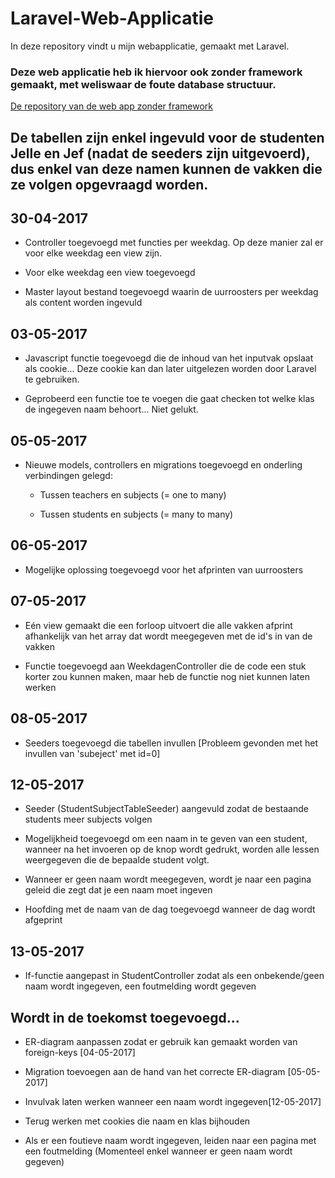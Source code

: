 # Laravel-Web-Applicatie
In deze repository vindt u mijn webapplicatie, gemaakt met Laravel.

### Deze web applicatie heb ik hiervoor ook zonder framework gemaakt, met weliswaar de foute database structuur.

[De repository van de web app zonder framework](https://github.com/JelleS-immalle/Web-Applicatie)

## De tabellen zijn enkel ingevuld voor de studenten Jelle en Jef (nadat de seeders zijn uitgevoerd), dus enkel van deze namen kunnen de vakken die ze volgen opgevraagd worden.

## 30-04-2017

+ Controller toegevoegd met functies per weekdag. Op deze manier zal er voor elke weekdag een view zijn.

+ Voor elke weekdag een view toegevoegd

+ Master layout bestand toegevoegd waarin de uurroosters per weekdag als content worden ingevuld

## 03-05-2017

+ Javascript functie toegevoegd die de inhoud van het inputvak opslaat als cookie... Deze cookie kan dan later uitgelezen worden door Laravel te gebruiken.

+ Geprobeerd een functie toe te voegen die gaat checken tot welke klas de ingegeven naam behoort... Niet gelukt.

## 05-05-2017

+ Nieuwe models, controllers en migrations toegevoegd en onderling verbindingen gelegd:

	+ Tussen teachers en subjects (= one to many)

	+ Tussen students en subjects (= many to many)

## 06-05-2017

+ Mogelijke oplossing toegevoegd voor het afprinten van uurroosters

## 07-05-2017

+ Eén view gemaakt die een forloop uitvoert die alle vakken afprint afhankelijk van het array dat wordt meegegeven met de id's in van de vakken

+ Functie toegevoegd aan WeekdagenController die de code een stuk korter zou kunnen maken, maar heb de functie nog niet kunnen laten werken

## 08-05-2017

+ Seeders toegevoegd die tabellen invullen [Probleem gevonden met het invullen van 'subeject' met id=0]

## 12-05-2017

+ Seeder (StudentSubjectTableSeeder) aangevuld zodat de bestaande students meer subjects volgen

+ Mogelijkheid toegevoegd om een naam in te geven van een student, wanneer na het invoeren op de knop wordt gedrukt, worden alle lessen weergegeven die de bepaalde student volgt.

+ Wanneer er geen naam wordt meegegeven, wordt je naar een pagina geleid die zegt dat je een naam moet ingeven

+ Hoofding met de naam van de dag toegevoegd wanneer de dag wordt afgeprint

## 13-05-2017

+ If-functie aangepast in StudentController zodat als een onbekende/geen naam wordt ingegeven, een foutmelding wordt gegeven

## Wordt in de toekomst toegevoegd...

+ ER-diagram aanpassen zodat er gebruik kan gemaakt worden van foreign-keys [04-05-2017]

+ Migration toevoegen aan de hand van het correcte ER-diagram [05-05-2017]

+ Invulvak laten werken wanneer een naam wordt ingegeven[12-05-2017]

+ Terug werken met cookies die naam en klas bijhouden

+ Als er een foutieve naam wordt ingegeven, leiden naar een pagina met een foutmelding (Momenteel enkel wanneer er geen naam wordt gegeven)